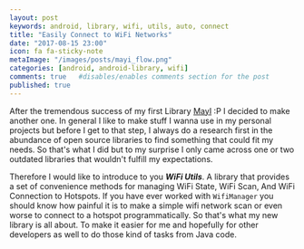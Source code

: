 ```yaml
---
layout: post
keywords: android, library, wifi, utils, auto, connect
title: "Easily Connect to WiFi Networks"
date: "2017-08-15 23:00"
icon: fa fa-sticky-note
metaImage: "/images/posts/mayi_flow.png"
categories: [android, android-library, wifi]
comments: true   #disables/enables comments section for the post
published: true
---
```

After the tremendous success of my first Library [MayI](/posts/mayi/) :P I decided to make another one. In general I like to make stuff I wanna use in my
personal projects but before I get to that step, I always do a research first in the abundance of open source libraries to find something that could fit my needs.
So that's what I did but to my surprise I only came across one or two outdated libraries that wouldn't fulfill my expectations.

<!--more-->

Therefore I would like to introduce to you **_WiFi Utils_**. A library that provides a set of convenience methods for managing WiFi State, WiFi Scan, And
WiFi Connection to Hotspots. If you have ever worked with `WifiManager` you should know how painful it is to make a simple wifi network scan or even worse
to connect to a hotspot programmatically. So that's what my new library is all about. To make it easier for me and hopefully for other developers as well
to do those kind of tasks from Java code.


